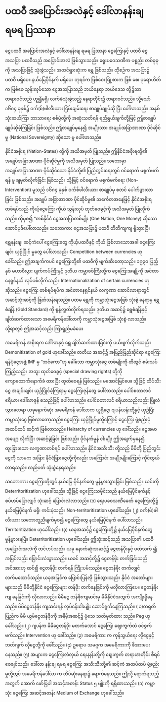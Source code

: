 # ပထဝီ အပြောင်းအလဲနှင့် ဒေါ်လာနန်းချ ရမရ ပြဿနာ

ငွေပထဝီ အပြောင်းအလဲနှင့် ဒေါ်လာနန်းချ ရမရ ပြဿနာ ငွေကြေးနှင့် ပထဝီ ငွေအသပြာ ပထဝီသည် အပြောင်းအလဲ ဖြစ်သွားသည်။ ရှေးပဝေသဏီက ပစ္စည်း တစ်ခုခုကို အသပြာဖြင့် သုံးစွဲသည်။ အထင်ရှားဆုံးက ရွှေ ဖြစ်သည်။ ထိုစဉ်က အသပြာ၌ ပထဝီ မရှိပေ။ နယ်မြေပိုင်နက် မရှိပေ။ ဘုရင်က ဖြစ်စေ၊ မြို့စားက ဖြစ် စေ၊ ပုရောဟိတ်က ဖြစ်စေ သွန်းလုပ်သော ငွေအသပြာသည် ဘယ်နေရာ ဘယ်ဒေသ တို့၌သာ တရားဝင်သည် ဟူ၍မရှိ၊ လက်ခံသုံးစွဲသည့် နေရာတိုင်း၌ တရားဝင်သည်။ သို့သော် ၁၆၈၄ ခုနှစ်၌ ဝက်(စ်)ဖါလီးယား ငြိမ်းချမ်းရေး စာချုပ်ချုပ်ဆို ပြီး ပေါ်လာသည်။ အနှစ် သုံးဆယ်ကြာ ဘာသာရေး စစ်ပွဲတို့ကို အဆုံးသတ်ရန် ရည်ရွယ်ချက်တို့ဖြင့် ဤစာချုပ် ချုပ်ဆိုခဲ့ကြခြင်း ဖြစ်သည်။ ဤစာချုပ်မှနေ၍ အမျိုးသား အချုပ်အခြာအာဏာ ပိုင်ဆိုင်မှု (National Sovereignty) ဆိုသော မူ ပေါ်လာသည်။ 


နိုင်ငံအစိုးရ (Nation-States) တို့ကို အသိအမှတ် ပြုသည်။ ဤနိုင်ငံအစိုးရတို့၏ အချုပ်အခြာအာဏာ ပိုင်ဆိုင်မှုကို အသိအမှတ် ပြုသည်။ သဘောမှာ အချုပ်အခြာအာဏာ ပိုင်ဆိုင်သော နိုင်ငံတို့၏ ပြည်တွင်းရေးတွင် ဝင်ရောက် မစွက်ဖက်ရန် မူ ချမှတ်လိုက်ခြင်း ဖြစ်သည်။ သို့ဖြင့် ဝင်ရောက် မစွက်ဖက်ရေး (Non-Intervention) မူသည် ၁၆၈၄ ခုနှစ် ဝက်စ်ဖါလီးယား စာချုပ်မှ စတင် ပေါက်ဖွားလာခြင်း ဖြစ်သည်။ အချုပ် အခြာအာဏာ ပိုင်ဆိုင်မှု၏ သင်္ကေတအနေဖြင့် နိုင်ငံအစိုးရတစ်ရပ်သည် ကိုယ့်ငွေကြေး ကိုယ် သွန်းလုပ် ထုတ်ဝေခွင့်ကို အသိအမှတ် ပြုလိုက်သည်။ ထိုမှစ၍ “တစ်နိုင်ငံ ငွေအသပြာတစ်မျိုး (One Nation, One Money) ဆိုသော ဆောင်ပုဒ်ပေါ်လာသည်။ သဘောကား ငွေအသပြာ၌ ပထဝီ တိတိကျကျ ရှိသွားပြီ။



ရွှေနန်းချ၊ ဆင့်ကဲပေါ် ငွေကြေးတွေ ကိုယ့်ပထဝီနှင့် ကိုယ် ဖြစ်လာသောအခါ ငွေကြေးချင်း ယှဉ်ပြိုင် မှုတွေ ပေါ်လာသည်။ Competition between currencies ဟု ခေါ်သည်။ ဤအချက်ကပင် ငွေကြေးတို့၏ ပထဝီကို ဖျက်ဆီးတော့သည်။ ၁၉၃ဝ ပြည့်နှစ် မဟာစီးပွား ပျက်ကပ်ကြီးနှင့် ဒုတိယ ကမ္ဘာစစ်ကြီးတို့က ငွေကြေးအချို့ကို အင်တာနေရှင်နယ် လုပ်ပစ်လိုက်သည်။ Internationalization of certain currencies ဟုဆိုသည်။ ငွေကြေး တစ်ရပ်ရပ်က အင်တာနေရှင်နယ် လက္ခဏာ ဆောင်လာရာတွင် အဆင့်သုံးဆင့်ကို ဖြတ်သန်းရသည်။ ပထမ ရွှေကို ကမ္ဘာသုံးငွေအဖြစ် သုံးစွဲ နေရာမှ ရွှေစံချိန် (Gold Standard) ကို စွန့်လွှတ်လိုက်ရသည်။ ဒုတိယ အဆင့်၌ ရွှေစံချိန်နှင့် ချိတ်ဆက်ထားသော အမေရိကန်ဒေါ်လာကို ကမ္ဘာသုံးငွေအဖြစ် သုံးစွဲ လာသည်။ သို့ရာတွင် ဤအဆင့်လည်း ကြာရှည်မခံပေ။ 


အမေရိကန် အစိုးရက ဒေါ်လာနှင့် ရွှေ ချိတ်ဆက်ထားခြင်းကို ပယ်ဖျက်လိုက်သည်။ Demonitization of gold ဟုခေါ်သည်။ တတိယ အဆင့်၌ အပြည်ပြည်ဆိုင်ရာ ငွေကြေး ရန်ပုံငွေအဖွဲ့ IMF မှ “ဘင်ကော”ဟု ခေါ်သော ကမ္ဘာသုံးငွေ တစ်မျိုးကို တီထွင် စမ်းသပ်ကြည့်သည်။ အထူး ထုတ်ဝေခွင့် (special drawing rights) တို့ကို ကျောထောက်နောက်ခံ ထားပြီး ထုတ်ဝေရန် ဖြစ်သည်။ မအောင်မြင်ပေ။ သို့ဖြင့် ထိပ်သီးငွေ အချင်းချင်း ယှဉ်ပြိုင်ခဲ့ကြရာမှ ငွေကြေးဇုန်တွေ ပေါ်လာသည်။ ပေါင်စတာလင်ဧရိယာ၊ ဒေါ်လာဇုန် စသည်ဖြင့် ပေါ်လာသည်။ ပေါင်စတာလင် ဧရိယာသည်လည်း ပြိုလဲ သွားလေရာ ယခုနောက်ဆုံး အမေရိကန် ဒေါ်လာက ယူရိုငွေ၊ ဂျပန်ယန်းတို့နှင့် ယှဉ်ပြီး ကမ္ဘာသုံးငွေ ဖြစ်လာတော့သည်။ ငွေကြေး ယှဉ်ပြိုင်မှုတို့ကြောင့် ငွေကြေး ဖွဲ့စည်းပုံ အထပ်ထပ် ဆင့်ကဲ ဖြစ်လာသည်။ Heirarchy of currencies ဟု ခေါ်သည်။ ငွေအမာ အပျော့ လိုက်ပြီး အဆင့်ခွဲခြင်း ဖြစ်သည်။ ပိုင်နက်မှုန် ငါးမျိုး ဤအချက်မှနေ၍ ထူးခြားသော လက္ခဏာတစ်ရပ် ပေါ်လာသည်။ နိုင်ငံအသီးသီး တို့သည် မိမိတို့ ပြည်တွင်းငွေကို သာမက အခြား နိုင်ငံခြားငွေတို့ကိုလည်း အကြောင်း အမျိုးမျိုးကြောင့် ကိုင်တွယ်လာရသည်။ လည်ပတ် သုံးစွဲနေရသည်။

သဘောကား ငွေကြေးတို့တွင် နယ်မြေ ပိုင်နက်တွေ မှုန်မွှားသွားခြင်း ဖြစ်သည်။ ယင်းကို Deterritoritization ဟုခေါ်သည်။ သို့ဖြင့် ငွေကြေးသမိုင်းသည် နယ်မြေပိုင်နက်နှင့် စပ်ဟပ်ပြောလျှင် သုံးဆင့် ပြောင်းလဲလာသည်။ (၁) ရှေးပဝေသဏီခေတ် ငွေကြေးတို့၌ နယ်မြေပိုင်နက် မရှိ၊ ကင်းမဲ့သည်။ Non-territoritization ဟုခေါ်သည်။ (၂) ဝက်(ဖ်)ဖါလီးယား သဘောတူညီချက်မှစ၍ ငွေကြေးတွေ နယ်မြေပိုင်နက် ပေါ်လာသည်။ Territoritization ဟုခေါ်သည်။ (၃) ယခုအဆင့်၌ ငွေကြေးတို့၌ နယ်မြေပိုင်နက်တွေ မှုန်မွှားနေပြီ။ Deterritoritization ဟုခေါ်သည်။ ဤသုံးဆင့်သည် အသပြာ၏ ပထဝီ အပြောင်းအလဲကို ထင်ဟပ်သည်။ ယခု နောက်ဆုံးအဆင့်၌ ငွေတန်ပိုးနှင့် ပတ်သက် ၍ အမြင်လည်း ပြောင်းလဲသွားသည်။ ယခင် အဆင့်တို့၌ ငွေတန်ဖိုး တက်ခြင်းသည် အင်အားဟု ထင်၍ ငွေတန်ဖိုး တက်ရန် ကြိုးပမ်းသည်။ ငွေတန်ဖိုး တက်လျှင် လက်မထောင်သည်။ ယခုအမြင်က ပြောင်းပြန်လို ဖြစ်သွားသည်။ နိုင်ငံ အတော်များများသည် မိမိတို့နိုင်ငံ ငွေကြေးများ တန်ဖိုး တက်နေခြင်းကို မလိုလားကြပေ။ ငွေတန်ဖိုးကျ နေခြင်းကို လိုလားသည်။ မိမိငွေ တန်ဖိုးကျဆင်းမှ မိမိနိုင်ငံအတွက် အကျိုးရှိနေ သည်။ မိမိငွေတန်ဖိုး ကျဆင်းရန် လုပ်ငန်းငါးမျိုး ဆောင်ရွက်နေကြသည်။ ( ၁)တရုတ်ပြည်က မိမိ ယွမ်ငွေတန်ဖိုးကို အနိမ့်အဆင့်၌ ပုံသေ သတ်မှတ်ထား သည်။ Peg ဟုခေါ်သည်။ (၂) ဂျပန်က မိမိငွေတန်ဖိုး မတက်အောင် ငွေကြေး ဈေးကွက်ထဲ ဝင်စွက်ဖက်သည်။ Intervention ဟု ခေါ်သည်။ (၃) အမေရိကား က ကုန်သွယ်ရေး လိုငွေနှင့် ဘတ်ဂျက် လိုငွေတို့ကို ဖေါ်သည်။ (၄) ဥရောပ သမဂ္ဂက အမေရိကားကို ဖိအားပေးနေသည်။ (၅) အများက ငွေကြေးလဲလှယ် ရေးနှုန်းတို့ကို ဈေးကွက် တရားအတိုင်း စီရင်စေချင်သည်။ ဒေါ်လာ နန်းချ ရမရ ငွေကြေး အသီးသီးတို့၏ ဆင့်ကဲ အထပ်ထပ် ဖွဲ့စည်းမှုတို့တွင် အမေရိကန်ဒေါ်လာ က ထိပ်ဆုံးနေရာ၌ ရောက်နေသည်။ ဤသို့ ရောက်ရသည့် အတွက် အောက် ဖော်ပြပါ အဆင့်အတန်း Status ၅ မျိုးကို ရရှိထားသည်။ (၁) ကမ္ဘာသုံး ငွေကြေး အဆင့်အတန်း Medium of Exchange ဟုခေါ်သည်။
